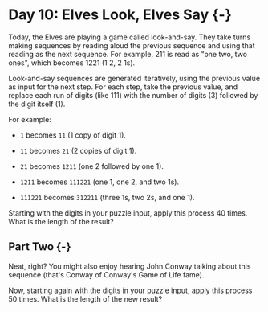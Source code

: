 # Day 10: Elves Look, Elves Say {-}

Today, the Elves are playing a game called look-and-say. They take turns making sequences by reading aloud the previous sequence and using that reading as the next sequence. For example, 211 is read as "one two, two ones", which becomes 1221 (1 2, 2 1s).

Look-and-say sequences are generated iteratively, using the previous value as input for the next step. For each step, take the previous value, and replace each run of digits (like 111) with the number of digits (3) followed by the digit itself (1).

For example:

+ `1` becomes `11` (1 copy of digit 1).

+ `11` becomes `21` (2 copies of digit 1).

+ `21` becomes `1211` (one 2 followed by one 1).

+ `1211` becomes `111221` (one 1, one 2, and two 1s).

+ `111221` becomes `312211` (three 1s, two 2s, and one 1).

Starting with the digits in your puzzle input, apply this process 40 times. What is the length of the result?

## Part Two {-}

Neat, right? You might also enjoy hearing John Conway talking about this sequence (that's Conway of Conway's Game of Life fame).

Now, starting again with the digits in your puzzle input, apply this process 50 times. What is the length of the new result?

